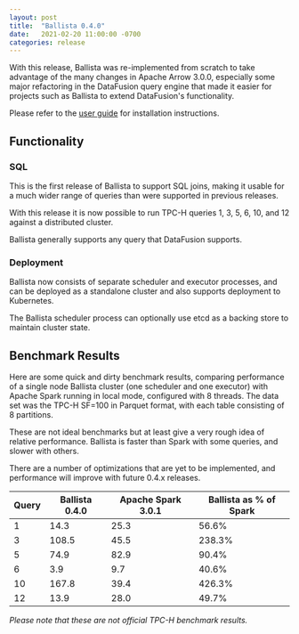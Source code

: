 ```yaml
---
layout: post
title:  "Ballista 0.4.0"
date:   2021-02-20 11:00:00 -0700
categories: release
---
```


With this release, Ballista was re-implemented from scratch to take advantage of the many changes in Apache Arrow 
3.0.0, especially some major refactoring in the DataFusion query engine that made it easier for projects such as 
Ballista to extend DataFusion's functionality.

Please refer to the [user guide](/docs) for installation instructions.

## Functionality

### SQL

This is the first release of Ballista to support SQL joins, making it usable for a much wider range of queries 
than were supported in previous releases.

With this release it is now possible to run TPC-H queries 1, 3, 5, 6, 10, and 12 against a distributed cluster.

Ballista generally supports any query that DataFusion supports.

### Deployment

Ballista now consists of separate scheduler and executor processes, and can be deployed as a standalone cluster 
and also supports deployment to Kubernetes.

The Ballista scheduler process can optionally use etcd as a backing store to maintain cluster state.

## Benchmark Results

Here are some quick and dirty benchmark results, comparing performance of a single node Ballista cluster (one 
scheduler and one executor) with Apache Spark running in local mode, configured with 8 threads. The data set was 
the TPC-H SF=100 in Parquet format, with each table consisting of 8 partitions.

These are not ideal benchmarks but at least give a very rough idea of relative performance. Ballista is faster 
than Spark with some queries, and slower with others. 

There are a number of optimizations that are yet to be implemented, and performance will improve with future 0.4.x 
releases.

| Query	| Ballista 0.4.0 | Apache Spark 3.0.1 | Ballista as % of Spark |
|-------|----------------|--------------------|------------------------|
|     1 |           14.3 |               25.3 |                  56.6% |
|     3 |          108.5 |               45.5 |                 238.3% |
|     5 |           74.9 |               82.9 |                  90.4% |
|     6 |            3.9 |                9.7 |                  40.6% |
|    10 |          167.8 |               39.4 |                 426.3% |
|    12 |           13.9 |               28.0 |                  49.7% |

_Please note that these are not official TPC-H benchmark results._
